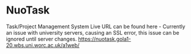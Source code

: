 # NuoTask
Task/Project Management System
 Live URL can be found here - Currently an issue with university servers, causing an SSL error, this issue can be ignored until server changes. 
 https://nuotask.gola1-20.wbs.uni.worc.ac.uk/a1web/
